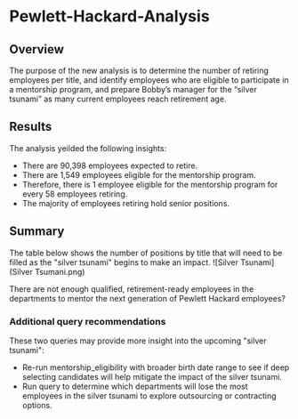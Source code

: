 # Pewlett-Hackard-Analysis

## Overview 
The purpose of the new analysis is to determine the number of retiring employees per title, and identify employees who are eligible to participate in a mentorship program, and prepare Bobby’s manager for the “silver tsunami” as many current employees reach retirement age.

## Results
The analysis yeilded the following insights:
* There are 90,398 employees expected to retire.
* There are 1,549 employees eligible for the mentorship program.
* Therefore, there is 1 employee eligible for the mentorship program for every 58 employees retiring.
* The majority of employees retiring hold senior positions.

## Summary
The table below shows the number of positions by title that will need to be filled as the "silver tsunami" begins to make an impact.
![Silver Tsunami](Silver Tsumani.png)

There are
not enough qualified, retirement-ready employees in the departments to mentor the next generation of Pewlett Hackard employees?

### Additional query recommendations 
These two queries may provide more insight into the upcoming "silver tsunami":
* Re-run mentorship_eligibility with broader birth date range to see if deep selecting candidates will help mitigate the impact of the silver tsunami.
* Run query to determine which departments will lose the most employees in the silver tsunami to explore outsourcing or contracting options.

